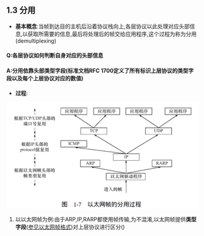 ## 1.3 分用

* **基本概念**:当帧到达目的主机后沿着协议栈向上,各层协议以此处理对应头部信息,以获取所需要的信息,最后将处理后的帧交给应用程序,这个过程为称为分用(demultiplexing)
#### Q:各层协议如何判断自身对应的头部信息
#### A:分用依靠头部类型字段(标准文档RFC 1700定义了所有标识上层协议的类型字段以及每个上层协议对应的数值)
  
* **过程**:

![以太网帧分用的过程](../Images/以太网帧分用过程.png)
1. 以以太网帧为例:由于ARP,IP,RARP都使用帧传输,为不混淆,以太网帧提供**类型字段**([参见以太网帧格式](1.2_封装.md#ethernet_frame))对上层协议进行区分()
